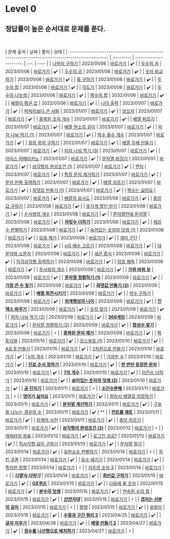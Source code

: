 # Level 0

## 정답률이 높은 순서대로 문제를 푼다.

<br>

|                                             문제 출처                                              |    날짜    |          풀이           | 상태 |
| :------------------------------------------------------------------------------------------------: | :--------: | :---------------------: | :--: | ---- |
|         [나머지 구하기](https://school.programmers.co.kr/learn/courses/30/lessons/120810)          | 2023/01/06 | [바로가기](./120810.js) |  ✔️  |
|           [두수의 차](https://school.programmers.co.kr/learn/courses/30/lessons/120803)            | 2023/01/06 | [바로가기](./120803.js) |  ✔️  |
|           [두수의 곱](https://school.programmers.co.kr/learn/courses/30/lessons/120804)            | 2023/01/06 | [바로가기](./120804.js) |  ✔️  |
|         [숫자 비교하기](https://school.programmers.co.kr/learn/courses/30/lessons/120807)          | 2023/01/06 | [바로가기](./120807.js) |  ✔️  |
|           [몫 구하기](https://school.programmers.co.kr/learn/courses/30/lessons/120805)            | 2023/01/06 | [바로가기](./120805.js) |  ✔️  |
|           [두수의 합](https://school.programmers.co.kr/learn/courses/30/lessons/120802)            | 2023/01/06 | [바로가기](./120802.js) |  ✔️  |
|             [각도기](https://school.programmers.co.kr/learn/courses/30/lessons/120829)             | 2023/01/06 | [바로가기](./120829.js) |  ✔️  |
|        [두 수의 나눗셈 ](https://school.programmers.co.kr/learn/courses/30/lessons/120806)         | 2023/01/06 | [바로가기](./120806.js) |  ✔️  |
|           [짝수의 합](https://school.programmers.co.kr/learn/courses/30/lessons/120831)            | 2032/01/06 | [바로가기](./120831.js) |  ✔️  |
|         [배열이 평균 값](https://school.programmers.co.kr/learn/courses/30/lessons/120817)         | 2022/01/06 | [바로가기](./120817.js) |  ✔️  |
|           [나이 출력](https://school.programmers.co.kr/learn/courses/30/lessons/120820)            | 2023/01/07 | [바로가기](./120820.js) |  ✔️  |
|       [머쓱이보다 큰 사람](https://school.programmers.co.kr/learn/courses/30/lessons/120585)       | 2023/01/07 | [바로가기](./120585.js) |  ✔️  |
|             [양꼬치](https://school.programmers.co.kr/learn/courses/30/lessons/120830)             | 2023/01/07 | [바로가기](./120830.js) |  ✔️  |
|        [중복된 숫자 개수](https://school.programmers.co.kr/learn/courses/30/lessons/120583)        | 2023/01/07 | [바로가기](./120583.js) |  ✔️  |
|          [배열 뒤집기](https://school.programmers.co.kr/learn/courses/30/lessons/120821)           | 2023/01/07 | [바로가기](./120821.js) |  ✔️  |
|        [배열 원소의 길이](https://school.programmers.co.kr/learn/courses/30/lessons/120854)        | 2023/01/07 | [바로가기](./120854.js) |  ✔️  |
|       [피자 나눠 먹기 (1)](https://school.programmers.co.kr/learn/courses/30/lessons/120814)       | 2023/01/07 | [바로가기](./120814.js) |  ✔️  |
|         [짝수 홀수 개수](https://school.programmers.co.kr/learn/courses/30/lessons/120824)         | 2023/01/07 | [바로가기](./120824.js) |  ✔️  |
|        [점의 위치 구하기](https://school.programmers.co.kr/learn/courses/30/lessons/120841)        | 2022/01/07 | [바로가기](./120841.js) |  ✔️  |
|        [배열 두배 만들기](https://school.programmers.co.kr/learn/courses/30/lessons/120809)        | 2023/01/07 | [바로가기](./120809.js) |  ✔️  |
|       [피자 나눠 먹기 (3)](https://school.programmers.co.kr/learn/courses/30/lessons/120816)       | 2023/01/07 | [바로가기](./120816.js) |  ✔️  |
|       [아이스 아메리카노](https://school.programmers.co.kr/learn/courses/30/lessons/120819)        | 2023/01/07 | [바로가기](./120819.js) |  ✔️  |
|         [문자열 뒤집기](https://school.programmers.co.kr/learn/courses/30/lessons/120822)          | 2023/01/07 | [바로가기](./120822.js) |  ✔️  |
|     [삼각형의 완성조건 (1)](https://school.programmers.co.kr/learn/courses/30/lessons/120889)      | 2023/01/07 | [바로가기](./120889.js) |  ✔️  |
|              [편지](https://school.programmers.co.kr/learn/courses/30/lessons/120898)              | 2023/01/07 | [바로가기](./120898.js) |  ✔️  |
|       [특정 문자 제거하기](https://school.programmers.co.kr/learn/courses/30/lessons/120826)       | 2023/01/07 | [바로가기](./120826.js) |  ✔️  |
|       [문자 반복 출력하기](https://school.programmers.co.kr/learn/courses/30/lessons/120825)       | 2023/01/07 | [바로가기](./120825.js) |  ✔️  |
|          [배열 자르기](https://school.programmers.co.kr/learn/courses/30/lessons/120833)           | 2023/01/07 | [바로가기](./120833.js) |  ✔️  |
|       [최댓값 만들기 (1)](https://school.programmers.co.kr/learn/courses/30/lessons/120847)        | 2023/01/07 | [바로가기](./120847.js) |  ✔️  |
|         [짝수는 싫어요](https://school.programmers.co.kr/learn/courses/30/lessons/120813)          | 2023/01/07 | [바로가기](./120813.js) |  ✔️  |
|         [배열의 유사도](https://school.programmers.co.kr/learn/courses/30/lessons/120903)          | 2023/01/08 | [바로가기](./120903.js) |  ✔️  |
|         [중앙값 구하기](https://school.programmers.co.kr/learn/courses/30/lessons/120811)          | 2023/01/08 | [바로가기](./120811.js) |  ✔️  |
|        [옷가게 할인 받기](https://school.programmers.co.kr/learn/courses/30/lessons/120818)        | 2023/01/08 | [바로가기](./120818.js) |  ✔️  |
|         [순서쌍의 개수](https://school.programmers.co.kr/learn/courses/30/lessons/120836)          | 2023/01/08 | [바로가기](./120836.js) |  ✔️  |
|       [문자열안에 문자열](https://school.programmers.co.kr/learn/courses/30/lessons/120908)        | 2023/01/08 | [바로가기](./120908.js) |  ✔️  |
|       [**자릿수 더하기**](https://school.programmers.co.kr/learn/courses/30/lessons/120906)        | 2023/01/08 | [바로가기](./120906.js) |  ✔️  |
|        [제곱수 판별하기](https://school.programmers.co.kr/learn/courses/30/lessons/120909)         | 2023/01/08 | [바로가기](./120909.js) |  ✔️  |
|    [숨어있는 숫자의 덧셈 (1)](https://school.programmers.co.kr/learn/courses/30/lessons/120851)    | 2023/01/08 | [바로가기](./120851.js) |  ✔️  |
|           [모음 제거](https://school.programmers.co.kr/learn/courses/30/lessons/120849)            | 2023/01/08 | [바로가기](./120849.js) |  ✔️  |
|           [개미 군단](https://school.programmers.co.kr/learn/courses/30/lessons/120837)            | 2023/01/08 | [바로가기](./120837.js) |  ✔️  |
|        [n의 배수 고르기](https://school.programmers.co.kr/learn/courses/30/lessons/120905)         | 2023/01/08 | [바로가기](./120905.js) |  ✔️  |
|        [대문자와 소문자](https://school.programmers.co.kr/learn/courses/30/lessons/120893)         | 2023/01/08 | [바로가기](./120893.js) |  ✔️  |
|           [세균 증식](https://school.programmers.co.kr/learn/courses/30/lessons/120910)            | 2023/01/08 | [바로가기](./120910.js) |  ✔️  |
|      [직각삼각형 출력하기](https://school.programmers.co.kr/learn/courses/30/lessons/120823)       | 2023/01/08 | [바로가기](./120823.js) |  ✔️  |
|           [암호 해독](https://school.programmers.co.kr/learn/courses/30/lessons/120892)            | 2023/01/08 | [바로가기](./120892.js) |  ✔️  |
|         [주사위의 개수](https://school.programmers.co.kr/learn/courses/30/lessons/120845)          | 2023/01/09 | [바로가기](./120845.js) |  ✔️  |
|        [**가위 바위 보**](https://school.programmers.co.kr/learn/courses/30/lessons/120839)        | 2023/01/09 | [바로가기](./120839.js) |  ✔️  |
|    [**문자열 정렬하기 (1)**](https://school.programmers.co.kr/learn/courses/30/lessons/120850)     | 2023/01/09 | [바로가기](./120850.js) |  ✔️  |
|      [**가장 큰 수 찾기**](https://school.programmers.co.kr/learn/courses/30/lessons/120899)       | 2023/01/09 | [바로가기](./120899.js) |  ✔️  |
|     [**최댓값 만들기 (2)**](https://school.programmers.co.kr/learn/courses/30/lessons/120862)      | 2023/01/09 | [바로가기](./120862.js) |  ✔️  |
|      [**배열 회전시키기**](https://school.programmers.co.kr/learn/courses/30/lessons/120844)       | 2023/01/09 | [바로가기](./120844.js) |  ✔️  |
|          [약수 구하기](https://school.programmers.co.kr/learn/courses/30/lessons/120897)           | 2023/01/09 | [바로가기](./120897.js) |  ✔️  |
|      [**외계행성의 나이**](https://school.programmers.co.kr/learn/courses/30/lessons/120834)       | 2023/01/09 | [바로가기](./120834.js) |  ✔️  |
|       [**인덱스 바꾸기**](https://school.programmers.co.kr/learn/courses/30/lessons/120895)        | 2023/01/09 | [바로가기](./120895.js) |  ✔️  |
|           [숫자 찾기](https://school.programmers.co.kr/learn/courses/30/lessons/120904)            | 2023/01/09 | [바로가기](./120904.js) |  ✔️  |
|       [피자 나눠 먹기 (2)](https://school.programmers.co.kr/learn/courses/30/lessons/120815)       | 2023/01/09 | [바로가기](./120815.js) |  ✔️  |
|          [**369게임**](https://school.programmers.co.kr/learn/courses/30/lessons/120891)           | 2023/01/09 | [바로가기](./120891.js) |  ✔️  |
|      [문자열 정렬하기 (2)](https://school.programmers.co.kr/learn/courses/30/lessons/120911)       | 2023/01/09 | [바로가기](./120911.js) |  ✔️  |
|        [**합성수 찾기**](https://school.programmers.co.kr/learn/courses/30/lessons/120846)         | 2023/01/09 | [바로가기](./120846.js) |  ⚡  |
|      [**중복된 문자 제거**](https://school.programmers.co.kr/learn/courses/30/lessons/120888)      | 2023/01/09 | [바로가기](./120888.js) |  ✔️  |
|            [팩토리얼](https://school.programmers.co.kr/learn/courses/30/lessons/120848)            | 2023/01/10 | [바로가기](./120848.js) |  ✔️  |
|          [모스부호 (1)](https://school.programmers.co.kr/learn/courses/30/lessons/120838)          | 2023/01/10 | [바로가기](./120838.js) |  ✔️  |
|          [A로 B 만들기](https://school.programmers.co.kr/learn/courses/30/lessons/120886)          | 2023/01/10 | [바로가기](./120886.js) |  ✔️  |
|        [2차원으로 만들기](https://school.programmers.co.kr/learn/courses/30/lessons/120842)        | 2023/01/10 | [바로가기](./120842.js) |  ✔️  |
|            [k의 개수](https://school.programmers.co.kr/learn/courses/30/lessons/120887)            | 2023/01/10 | [바로가기](./120887.js) |  ✔️  |
|           [가까운 수](https://school.programmers.co.kr/learn/courses/30/lessons/120890)            | 2023/01/10 | [바로가기](./120890.js) |  ✔️  |
|      [**진료 순서 정하기**](https://school.programmers.co.kr/learn/courses/30/lessons/120835)      | 2023/01/10 | [바로가기](./120835.js) |  ✔️  |
|    [**한 번만 등장한 문자**](https://school.programmers.co.kr/learn/courses/30/lessons/120896)     | 2023/01/10 | [바로가기](./120896.js) |  ✔️  |
|          [**7의 개수**](https://school.programmers.co.kr/learn/courses/30/lessons/120912)          | 2023/01/10 | [바로가기](./120912.js) |  ✔️  |
|         [이진수 더하기](https://school.programmers.co.kr/learn/courses/30/lessons/120885)          | 2023/01/10 | [바로가기](./120885.js) |  ✔️  |
|  [**숨어있는 숫자의 덧셈 (2)**](https://school.programmers.co.kr/learn/courses/30/lessons/120864)  | 2023/01/10 | [바로가기](./120864.js) |  ✔️  |
|         [**공 던지기**](https://school.programmers.co.kr/learn/courses/30/lessons/120843)          | 2023/01/11 | [바로가기](./120843.js) |  ⚡  |
|         [**소인수분해**](https://school.programmers.co.kr/learn/courses/30/lessons/120852)         | 2023/01/11 | [바로가기](./120852.js) |  ⚡  |
|       [**영어가 싫어요**](https://school.programmers.co.kr/learn/courses/30/lessons/120894)        | 2023/01/11 | [바로가기](./120894.js) |  ✔️  |
|     [잘라서 배열로 저장하기](https://school.programmers.co.kr/learn/courses/30/lessons/120913)     | 2023/01/11 | [바로가기](./120913.js) |  ✔️  |
|      [**문자열 계산하기**](https://school.programmers.co.kr/learn/courses/30/lessons/120902)       | 2032/01/11 | [바로가기](./120902.js) |  ✔️  |
|    [구슬을 나누는 경우의 수](https://school.programmers.co.kr/learn/courses/30/lessons/120840)     | 2023/01/11 | [바로가기](./120840.js) |  ✔️  | \*\* |
|        [**컨트롤 제트**](https://school.programmers.co.kr/learn/courses/30/lessons/120853)         | 2023/01/11 | [바로가기](./120853.js) |  ✔️  |
|          [외계어 사전](https://school.programmers.co.kr/learn/courses/30/lessons/120869)           | 2023/01/11 | [바로가기](./120869.js) |  ✔️  |
|          [종이 자르기](https://school.programmers.co.kr/learn/courses/30/lessons/120922)           | 2023/01/11 | [바로가기](./120922.js) |  ✔️  |
|   [**삼각형의 완성조건 (2)**](https://school.programmers.co.kr/learn/courses/30/lessons/120868)    | 2023/01/12 | [바로가기](./120868.js) |  ⚡  |
|         [캐릭터의 좌표](https://school.programmers.co.kr/learn/courses/30/lessons/120861)          | 2023/01/12 | [바로가기](./120861.js) |  ✔️  |
|          [로그인 성공?](https://school.programmers.co.kr/learn/courses/30/lessons/120883)          | 2023/01/12 | [바로가기](./120883.js) |  ✔️  |
|      [직사각형 넓이 구하기](https://school.programmers.co.kr/learn/courses/30/lessons/120860)      | 2023/01/13 | [바로가기](./120860.js) |  ✔️  |
|          [문자열 밀기](https://school.programmers.co.kr/learn/courses/30/lessons/120921)           | 2023/01/14 | [바로가기](./120921.js) |  ✔️  |
|       [유한소수 판별하기](https://school.programmers.co.kr/learn/courses/30/lessons/120878)        | 2023/01/14 | [바로가기](./120878.js) |  ⚡  |
|           [치킨 쿠폰](https://school.programmers.co.kr/learn/courses/30/lessons/120884)            | 2023/01/14 | [바로가기](./120884.js) |  ✔️  |
|          [등수 매기기](https://school.programmers.co.kr/learn/courses/30/lessons/120882)           | 2023/01/14 | [바로가기](./120882.js) |  ✔️  |
|          [특이한 정렬](https://school.programmers.co.kr/learn/courses/30/lessons/120880)           | 2023/01/14 | [바로가기](./120880.js) |  ⚡  |
|         [저주의 숫자 3](https://school.programmers.co.kr/learn/courses/30/lessons/120871)          | 2023/01/14 | [바로가기](./120871.js) |  ⚡  |
|      [**_다항식 더하기_**](https://school.programmers.co.kr/learn/courses/30/lessons/120863)       | 2023/01/14 | [바로가기](./120863.js) |  ✔️  |
|       [**최빈값 구하기**](https://school.programmers.co.kr/learn/courses/30/lessons/120812)        | 2023/01/15 | [바로가기](./120812.js) |  ✔️  |
|           [**OX퀴즈**](https://school.programmers.co.kr/learn/courses/30/lessons/120907)           | 2023/01/15 | [바로가기](./120907.js) |  ✔️  |
|         [다음에 올 숫자](https://school.programmers.co.kr/learn/courses/30/lessons/120924)         | 2022/01/15 | [바로가기](./120924.js) |  ✔️  |
|        [**분수의 덧셈**](https://school.programmers.co.kr/learn/courses/30/lessons/120808)         | 2023/01/15 | [바로가기](./120808.js) |  ✔️  |
|         [연속된 수의 합](https://school.programmers.co.kr/learn/courses/30/lessons/120923)         | 2023/01/15 | [바로가기](./120923.js) |  ✔️  |
|         [**_안전지대_**](https://school.programmers.co.kr/learn/courses/30/lessons/120866)         | 2023/01/15 | [바로가기](./120866.js) |  ⚡  |
|     [**겹치는 선분의 길이**](https://school.programmers.co.kr/learn/courses/30/lessons/120876)     | 2023/01/15 | [바로가기](./120876.js) |  ⚡  |
|              [평행](https://school.programmers.co.kr/learn/courses/30/lessons/120875)              | 2023/01/15 | [바로가기](./120875.js) |  ✔️  |
|             [옹알이](https://school.programmers.co.kr/learn/courses/30/lessons/120956)             | 2023/01/15 | [바로가기](./120956.js) |  ✔️  |
|     [**수열과 구간 쿼리 3**](https://school.programmers.co.kr/learn/courses/30/lessons/181924)     | 2023/04/25 | [바로가기](./181924.js) |  ✔️  |
|        [**글자 지우기**](https://school.programmers.co.kr/learn/courses/30/lessons/181900)         | 2023/04/26 | [바로가기](./181900.js) |  ✔️  |
|       [**배열 만들기 2**](https://school.programmers.co.kr/learn/courses/30/lessons/181921)        | 2023/04/27 | [바로가기](./181921.js) |  ✔️  |
| [**정수를 나선형으로 배치하기**](https://school.programmers.co.kr/learn/courses/30/lessons/181832) | 2023/04/27 | [바로가기](./181832.js) |  ⚡  |
